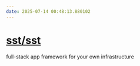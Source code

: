 ```yaml
---
date: 2025-07-14 00:48:13.880102
---
```


# [sst/sst](https://github.com/sst/sst)

full-stack app framework for your own infrastructure